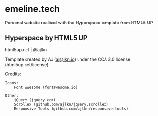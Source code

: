 # emeline.tech

Personal website realised with the Hyperspace template from HTML5 UP

## Hyperspace by HTML5 UP
html5up.net | @ajlkn

Template created by AJ (aj@lkn.io) under the CCA 3.0 license (html5up.net/license)

Credits:

	Icons:
		Font Awesome (fontawesome.io)

	Other:
		jQuery (jquery.com)
		Scrollex (github.com/ajlkn/jquery.scrollex)
		Responsive Tools (github.com/ajlkn/responsive-tools)